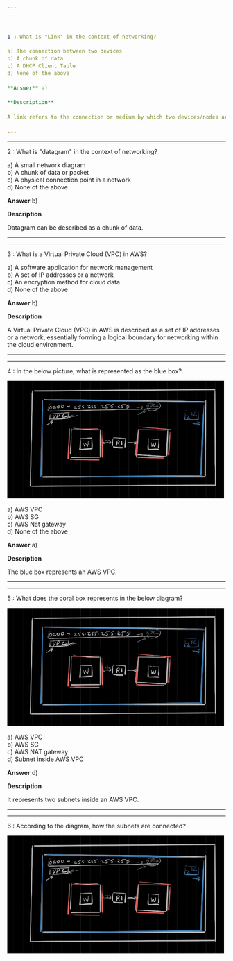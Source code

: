 ```yaml
---  
---  


1 : What is "Link" in the context of networking?  

a) The connection between two devices  
b) A chunk of data  
c) A DHCP Client Table  
d) None of the above  

**Answer** a)  

**Description**  

A link refers to the connection or medium by which two devices/nodes are connected in a network.  

---  
```

---  


2 : What is "datagram" in the context of networking?  

a) A small network diagram  
b) A chunk of data or packet  
c) A physical connection point in a network  
d) None of the above  

**Answer** b)  

**Description**  

Datagram can be described as a chunk of data.  

---  
---  


3 : What is a Virtual Private Cloud (VPC) in AWS?  

a) A software application for network management  
b) A set of IP addresses or a network  
c) An encryption method for cloud data  
d) None of the above  

**Answer** b)  

**Description**  

A Virtual Private Cloud (VPC) in AWS is described as a set of IP addresses or a network, essentially forming a logical boundary for networking within the cloud environment.  

---  
---  


4 : In the below picture, what is represented as the blue box?  

<img src="Images/lecture49_quizpic_21.png" width="500"/>  

a) AWS VPC  
b) AWS SG  
c) AWS Nat gateway  
d) None of the above  

**Answer** a)  

**Description**  

The blue box represents an AWS VPC.  

---  
---  


5 : What does the coral box represents in the below diagram?  

<img src="Images/lecture49_quizpic_22.png" width="500"/>  

a) AWS VPC  
b) AWS SG  
c) AWS NAT gateway  
d) Subnet inside AWS VPC  

**Answer** d)  

**Description**  

It represents two subnets inside an AWS VPC.  

---  
---  


6 : According to the diagram, how the subnets are connected?  

<img src="Images/lecture49_quizpic_23.png" width="500"/>  



